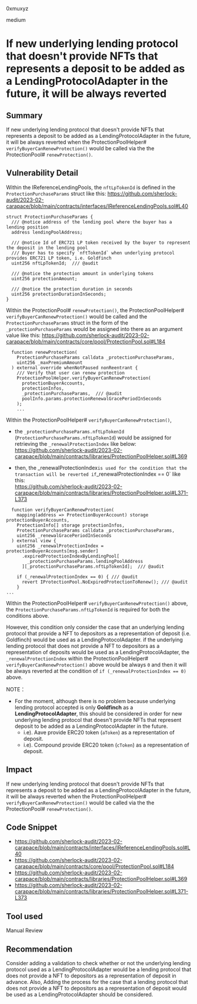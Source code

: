 0xmuxyz

medium

# If new underlying lending protocol that doesn't provide NFTs that represents a deposit to be added as a LendingProtocolAdapter in the future, it will be always reverted

## Summary
If new underlying lending protocol that doesn't provide NFTs that represents a deposit to be added as a LendingProtocolAdapter in the future, it will be always reverted when the ProtectionPoolHelper# `verifyBuyerCanRenewProtection()` would be called via the the ProtectionPool# `renewProtection()`.

## Vulnerability Detail
Within the IReferenceLendingPools,
the `nftLpTokenId` is defined in the `ProtectionPurchaseParams` struct like this:
https://github.com/sherlock-audit/2023-02-carapace/blob/main/contracts/interfaces/IReferenceLendingPools.sol#L40
```solidity
struct ProtectionPurchaseParams {
  /// @notice address of the lending pool where the buyer has a lending position
  address lendingPoolAddress;

  /// @notice Id of ERC721 LP token received by the buyer to represent the deposit in the lending pool
  /// Buyer has to specify `nftTokenId` when underlying protocol provides ERC721 LP token, i.e. Goldfinch
  uint256 nftLpTokenId;  /// @audit 

  /// @notice the protection amount in underlying tokens
  uint256 protectionAmount;

  /// @notice the protection duration in seconds
  uint256 protectionDurationInSeconds;
}
```

Within the ProtectionPool# `renewProtection()`, 
the ProtectionPoolHelper# `verifyBuyerCanRenewProtection()` would be called and the `ProtectionPurchaseParams` struct in the form of the `_protectionPurchaseParams` would be assigned into there as an argument value like this:
https://github.com/sherlock-audit/2023-02-carapace/blob/main/contracts/core/pool/ProtectionPool.sol#L184
```solidity
  function renewProtection(
    ProtectionPurchaseParams calldata _protectionPurchaseParams,
    uint256 _maxPremiumAmount
  ) external override whenNotPaused nonReentrant {
    /// Verify that user can renew protection
    ProtectionPoolHelper.verifyBuyerCanRenewProtection(
      protectionBuyerAccounts,
      protectionInfos,
      _protectionPurchaseParams,  /// @audit 
      poolInfo.params.protectionRenewalGracePeriodInSeconds
    );
    ...
```

Within the ProtectionPoolHelper# `verifyBuyerCanRenewProtection()`, 
- the `_protectionPurchaseParams.nftLpTokenId` (`ProtectionPurchaseParams.nftLpTokenId`) would be assigned for retrieving the `_renewalProtectionIndex` like below:
  https://github.com/sherlock-audit/2023-02-carapace/blob/main/contracts/libraries/ProtectionPoolHelper.sol#L369

- then, the _renewalProtectionIndex` is used for the condition that the transaction will be reverted if `_renewalProtectionIndex == 0` like this:  
   https://github.com/sherlock-audit/2023-02-carapace/blob/main/contracts/libraries/ProtectionPoolHelper.sol#L371-L373
```solidity
  function verifyBuyerCanRenewProtection(
    mapping(address => ProtectionBuyerAccount) storage protectionBuyerAccounts,
    ProtectionInfo[] storage protectionInfos,
    ProtectionPurchaseParams calldata _protectionPurchaseParams,
    uint256 _renewalGracePeriodInSeconds
  ) external view {
    uint256 _renewalProtectionIndex = protectionBuyerAccounts[msg.sender]
      .expiredProtectionIndexByLendingPool[
        _protectionPurchaseParams.lendingPoolAddress
      ][_protectionPurchaseParams.nftLpTokenId];  /// @audit 

    if (_renewalProtectionIndex == 0) { /// @audit 
      revert IProtectionPool.NoExpiredProtectionToRenew(); /// @audit 
    }
...
```

Within the ProtectionPoolHelper# `verifyBuyerCanRenewProtection()` above, the `ProtectionPurchaseParams.nftLpTokenId` is required for both the conditions above.

However, this condition only consider the case that an underlying lending protocol that provide a NFT to depositors as a representation of deposit (i.e. Goldfinch) would be used as a LendingProtocolAdapter.
if the underlying lending protocol that does not provide a NFT to depositors as a representation of deposits would be used as a LendingProtocolAdapter, the `_renewalProtectionIndex` within the ProtectionPoolHelper# `verifyBuyerCanRenewProtection()` above would be always `0` and then it will be always reverted at the condition of `if (_renewalProtectionIndex == 0)` above.

NOTE：
- For the moment, although there is no problem because underlying lending protocol accepted is only **Goldfinch** as a **LendingProtocolAdapter**, this should be considered in order for new underlying lending protocol that doesn't provide NFTs that represent deposit to be added as a LendingProtocolAdapter in the future.
  - i.e). Aave provide ERC20 token (`aToken`) as a representation of deposit.
  - i.e). Compound provide ERC20 token (`cToken`) as a representation of deposit.

## Impact
If new underlying lending protocol that doesn't provide NFTs that represents a deposit to be added as a LendingProtocolAdapter in the future, it will be always reverted when the ProtectionPoolHelper# `verifyBuyerCanRenewProtection()` would be called via the the ProtectionPool# `renewProtection()`.

## Code Snippet
- https://github.com/sherlock-audit/2023-02-carapace/blob/main/contracts/interfaces/IReferenceLendingPools.sol#L40
- https://github.com/sherlock-audit/2023-02-carapace/blob/main/contracts/core/pool/ProtectionPool.sol#L184
- https://github.com/sherlock-audit/2023-02-carapace/blob/main/contracts/libraries/ProtectionPoolHelper.sol#L369
- https://github.com/sherlock-audit/2023-02-carapace/blob/main/contracts/libraries/ProtectionPoolHelper.sol#L371-L373


## Tool used
Manual Review

## Recommendation
Consider adding a validation to check whether or not the underlying lending protocol used as a LendingProtocolAdapter would be a lending protocol that does not provide a NFT to depositors as a representation of deposit in advance. Also,  Adding the process for the case that a lending protocol that does not provide a NFT to depositors as a representation of deposit would be used as a LendingProtocolAdapter should be considered.

